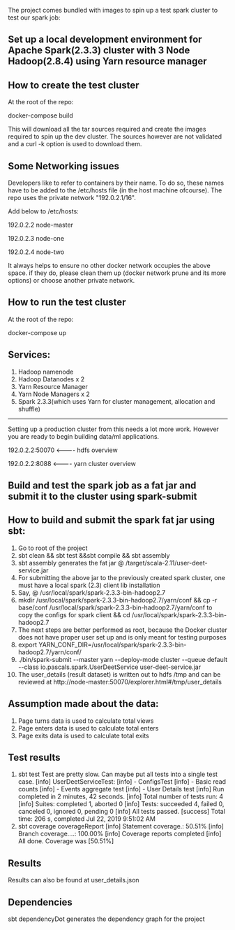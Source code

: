 The project comes bundled with images to spin up a test spark cluster to test our spark job:

## Set up a local development environment for Apache Spark(2.3.3) cluster with 3 Node Hadoop(2.8.4) using Yarn resource manager
How to create the test cluster
------------------------------
At the root of the repo:

docker-compose build

This will download all the tar sources required and create the images required to spin up the dev cluster. The sources however are not validated and a curl -k option is used to download them.

Some Networking issues
----------------------
Developers like to refer to containers by their name. To do so, these names have to be added to the /etc/hosts file (in the host machine ofcourse). The repo uses the private network "192.0.2.1/16".

Add below to /etc/hosts:

192.0.2.2	node-master

192.0.2.3	node-one

192.0.2.4	node-two

It always helps to ensure no other docker network occupies the above space. if they do, please clean them up (docker network prune and its more options) or choose another private network. 
  
How to run the test cluster
---------------------------
At the root of the repo:

docker-compose up

Services:
---------
1. Hadoop namenode 
2. Hadoop Datanodes x 2
3. Yarn Resource Manager
4. Yarn Node Managers x 2
5. Spark 2.3.3(which uses Yarn for cluster management, allocation and shuffle)
---------

Setting up a production cluster from this needs a lot more work. However you are ready to begin building data/ml applications.

192.0.2.2:50070  <---- hdfs overview

192.0.2.2:8088   <---- yarn cluster overview

## Build and test the spark job as a fat jar and submit it to the cluster using spark-submit
How to build and submit the spark fat jar using sbt:
----------------------------------------------------
1. Go to root of the project
2. sbt clean && sbt test &&sbt compile && sbt assembly
3. sbt assembly generates the fat jar @ /target/scala-2.11/user-deet-service.jar
4. For submitting the above jar to the previously created spark cluster, one must have a local spark (2.3) client lib installation
5. Say, @ /usr/local/spark/spark-2.3.3-bin-hadoop2.7
6. mkdir /usr/local/spark/spark-2.3.3-bin-hadoop2.7/yarn/conf && cp -r base/conf /usr/local/spark/spark-2.3.3-bin-hadoop2.7/yarn/conf to copy the configs for spark client && cd /usr/local/spark/spark-2.3.3-bin-hadoop2.7
6. The next steps are better performed as root, because the Docker cluster does not have proper user set up and is only meant for testing purposes
7. export YARN_CONF_DIR=/usr/local/spark/spark-2.3.3-bin-hadoop2.7/yarn/conf/
8. ./bin/spark-submit --master yarn --deploy-mode cluster --queue default --class io.pascals.spark.UserDeetService user-deet-service.jar
9. The user_details (result dataset) is written out to hdfs /tmp and can be reviewed at http://node-master:50070/explorer.html#/tmp/user_details

## Assumption made about the data:
1. Page turns data is used to calculate total views
2. Page enters data is used to calculate total enters
3. Page exits data is used to calculate total exits

## Test results
1. sbt test Test are pretty slow. Can maybe put all tests into a single test case.
[info] UserDeetServiceTest:
[info] - ConfigsTest
[info] - Basic read counts
[info] - Events aggregate test
[info] - User Details test
[info] Run completed in 2 minutes, 42 seconds.
[info] Total number of tests run: 4
[info] Suites: completed 1, aborted 0
[info] Tests: succeeded 4, failed 0, canceled 0, ignored 0, pending 0
[info] All tests passed.
[success] Total time: 206 s, completed Jul 22, 2019 9:51:02 AM
2. sbt coverage coverageReport
[info] Statement coverage.: 50.51%
[info] Branch coverage....: 100.00%
[info] Coverage reports completed
[info] All done. Coverage was [50.51%]

## Results
Results can also be found at user_details.json

## Dependencies
sbt dependencyDot generates the dependency graph for the project
